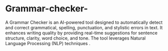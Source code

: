# Grammar-checker-
A Grammar Checker is an AI-powered tool designed to automatically detect and correct grammatical, spelling, punctuation, and stylistic errors in text. It enhances writing quality by providing real-time suggestions for sentence structure, clarity, word choice, and tone. The tool leverages Natural Language Processing (NLP) techniques .
